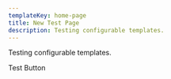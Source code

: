 ```yaml
---
templateKey: home-page
title: New Test Page
description: Testing configurable templates.
---
```

Testing configurable templates.

<CallToAction url="/" align="center" bgColor="seagreen">Test Button</CallToAction>